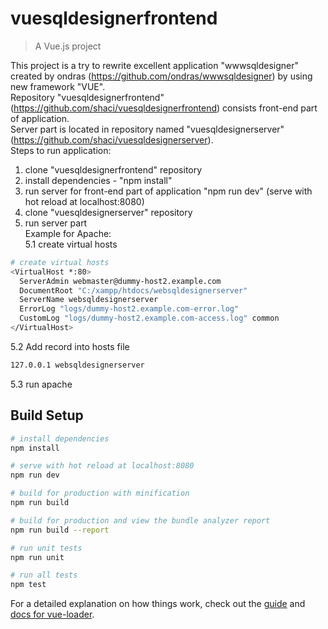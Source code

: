 # vuesqldesignerfrontend

> A Vue.js project

This project is a try to rewrite excellent application "wwwsqldesigner" created by ondras (https://github.com/ondras/wwwsqldesigner)
by using new framework "VUE".  
Repository "vuesqldesignerfrontend" (https://github.com/shaci/vuesqldesignerfrontend) consists front-end part of application.  
Server part is located in repository named "vuesqldesignerserver" (https://github.com/shaci/vuesqldesignerserver).  
Steps to run application:  
1. clone "vuesqldesignerfrontend" repository  
2. install dependencies - "npm install"  
3. run server for front-end part of application "npm run dev"  (serve with hot reload at localhost:8080)
4. clone "vuesqldesignerserver" repository  
5. run server part  
  Example for Apache:  
  5.1 create virtual hosts  
  ``` bash
  # create virtual hosts
  <VirtualHost *:80>
    ServerAdmin webmaster@dummy-host2.example.com
    DocumentRoot "C:/xampp/htdocs/websqldesignerserver"
    ServerName websqldesignerserver
    ErrorLog "logs/dummy-host2.example.com-error.log"
    CustomLog "logs/dummy-host2.example.com-access.log" common
  </VirtualHost>
  ```
  5.2 Add record into hosts file  
  ``` bash
  127.0.0.1 websqldesignerserver
  ```
  5.3 run apache  
## Build Setup

``` bash
# install dependencies
npm install

# serve with hot reload at localhost:8080
npm run dev

# build for production with minification
npm run build

# build for production and view the bundle analyzer report
npm run build --report

# run unit tests
npm run unit

# run all tests
npm test
```

For a detailed explanation on how things work, check out the [guide](http://vuejs-templates.github.io/webpack/) and [docs for vue-loader](http://vuejs.github.io/vue-loader).
